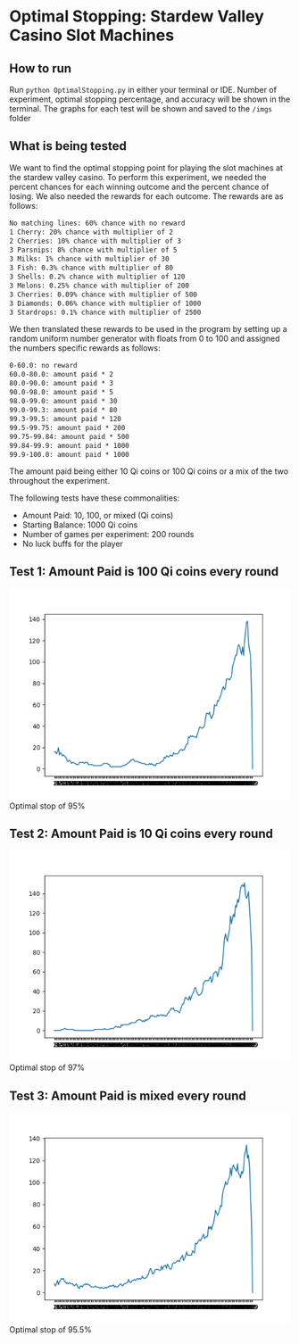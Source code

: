 # Optimal Stopping: Stardew Valley Casino Slot Machines

## How to run
Run `python OptimalStopping.py` in either your terminal or IDE. Number of experiment, 
optimal stopping percentage, and accuracy will be shown in the terminal. The graphs for
each test will be shown and saved to the `/imgs` folder

## What is being tested
We want to find the optimal stopping point for playing the slot machines at the stardew
valley casino. To perform this experiment, we needed the percent chances for each winning
outcome and the percent chance of losing. We also needed the rewards for each outcome. The
rewards are as follows:

```
No matching lines: 60% chance with no reward
1 Cherry: 20% chance with multiplier of 2
2 Cherries: 10% chance with multiplier of 3
3 Parsnips: 8% chance with multiplier of 5
3 Milks: 1% chance with multiplier of 30
3 Fish: 0.3% chance with multiplier of 80
3 Shells: 0.2% chance with multiplier of 120
3 Melons: 0.25% chance with multiplier of 200
3 Cherries: 0.09% chance with multiplier of 500
3 Diamonds: 0.06% chance with multiplier of 1000
3 Stardrops: 0.1% chance with multiplier of 2500
```
We then translated these rewards to be used in the
program by setting up a random uniform number generator
with floats from 0 to 100 and assigned the numbers
specific rewards as follows:
``` commandline
0-60.0: no reward
60.0-80.0: amount paid * 2
80.0-90.0: amount paid * 3
90.0-98.0: amount paid * 5
98.0-99.0: amount paid * 30
99.0-99.3: amount paid * 80
99.3-99.5: amount paid * 120
99.5-99.75: amount paid * 200
99.75-99.84: amount paid * 500
99.84-99.9: amount paid * 1000
99.9-100.0: amount paid * 1000
```
The amount paid being either 10 Qi coins or 100 Qi coins or a mix of the two 
throughout the experiment.

The following tests have these commonalities:
* Amount Paid: 10, 100, or mixed (Qi coins)
* Starting Balance: 1000 Qi coins
* Number of games per experiment: 200 rounds
* No luck buffs for the player

## Test 1: Amount Paid is 100 Qi coins every round
![optimal stopping Amount Paid 100](imgs/Optimal-Stop-AP100.png)
Optimal stop of 95%
## Test 2: Amount Paid is 10 Qi coins every round
![optimal stopping Amount Paid 10](imgs/Optimal-Stop-AP10.png)
Optimal stop of 97%
## Test 3: Amount Paid is mixed every round
![optimal stopping Amount Paid Mixed](imgs/Optimal-Stop-Mixed.png)
Optimal stop of 95.5%